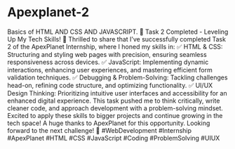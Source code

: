 # Apexplanet-2
Basics of HTML AND CSS AND JAVASCRIPT.
🚀 Task 2 Completed - Leveling Up My Tech Skills! 🚀
Thrilled to share that I’ve successfully completed Task 2 of the ApexPlanet Internship, where I honed my skills in:
✅ HTML & CSS: Structuring and styling web pages with precision, ensuring seamless responsiveness across devices.
✅ JavaScript: Implementing dynamic interactions, enhancing user experiences, and mastering efficient form validation techniques.
✅ Debugging & Problem-Solving: Tackling challenges head-on, refining code structure, and optimizing functionality.
✅ UI/UX Design Thinking: Prioritizing intuitive user interfaces and accessibility for an enhanced digital experience.
This task pushed me to think critically, write cleaner code, and approach development with a problem-solving mindset. Excited to apply these skills to bigger projects and continue growing in the tech space!
A huge thanks to ApexPlanet for this opportunity. Looking forward to the next challenge! 🚀
#WebDevelopment #Internship #ApexPlanet #HTML #CSS #JavaScript #Coding #ProblemSolving #UIUX
